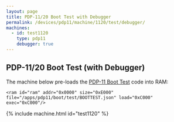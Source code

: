 ```yaml
---
layout: page
title: PDP-11/20 Boot Test with Debugger
permalink: /devices/pdp11/machine/1120/test/debugger/
machines:
  - id: test1120
    type: pdp11
    debugger: true
---
```


PDP-11/20 Boot Test (with Debugger)
-----------------------------------

The machine below pre-loads the [PDP-11 Boot Test](/apps/pdp11/boot/test/) code into RAM:

	<ram id="ram" addr="0x0000" size="0xE000" file="/apps/pdp11/boot/test/BOOTTEST.json" load="0xC000" exec="0xC000"/>

{% include machine.html id="test1120" %}
